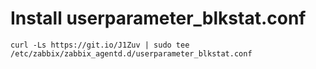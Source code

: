 # Install userparameter_blkstat.conf
    
    curl -Ls https://git.io/J1Zuv | sudo tee /etc/zabbix/zabbix_agentd.d/userparameter_blkstat.conf
